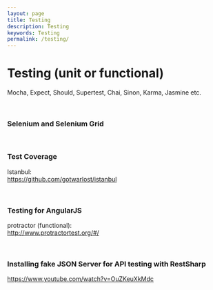 ```yaml
---
layout: page
title: Testing
description: Testing
keywords: Testing
permalink: /testing/
---
```


# Testing (unit or functional)

Mocha, Expect, Should, Supertest, Chai, Sinon, Karma, Jasmine etc.

<br/>

### Selenium and Selenium Grid

<br/>

### Test Coverage

Istanbul:  
https://github.com/gotwarlost/istanbul

<br/>

### Testing for AngularJS

protractor (functional):  
http://www.protractortest.org/#/

<br/>

### Installing fake JSON Server for API testing with RestSharp

https://www.youtube.com/watch?v=OuZKeuXkMdc
